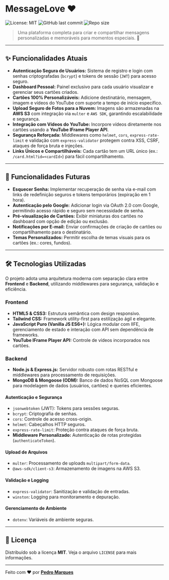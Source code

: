 # MessageLove ❤️

![License: MIT](https://img.shields.io/badge/License-MIT-f7b267?style=for-the-badge)
![GitHub last commit](https://img.shields.io/github/last-commit/pedrolucas167/messagelove?style=for-the-badge&color=e74c3c)
![Repo size](https://img.shields.io/github/repo-size/pedrolucas167/messagelove?style=for-the-badge&color=8e44ad)

> Uma plataforma completa para criar e compartilhar mensagens personalizadas e memoráveis para momentos especiais. 🥰

---

## ✨ Funcionalidades Atuais

- **Autenticação Segura de Usuários:** Sistema de registro e login com senhas criptografadas (`bcrypt`) e tokens de sessão (`JWT`) para acesso seguro.
- **Dashboard Pessoal:** Painel exclusivo para cada usuário visualizar e gerenciar seus cartões criados.
- **Cartões 100% Personalizáveis:** Adicione destinatário, mensagem, imagem e vídeos do YouTube com suporte a tempo de início específico.
- **Upload Seguro de Fotos para a Nuvem:** Imagens são armazenadas na **AWS S3** com integração via `multer` e `AWS SDK`, garantindo escalabilidade e segurança.
- **Integração com Vídeos do YouTube:** Incorpore vídeos diretamente nos cartões usando a **YouTube IFrame Player API**.
- **Segurança Reforçada:** Middlewares como `helmet`, `cors`, `express-rate-limit` e validação com `express-validator` protegem contra XSS, CSRF, ataques de força bruta e injeções.
- **Links Únicos e Compartilháveis:** Cada cartão tem um URL único (ex.: `/card.html?id=<cardId>`) para fácil compartilhamento.

---

## 🚀 Funcionalidades Futuras

- **Esquecer Senha:** Implementar recuperação de senha via e-mail com links de redefinição seguros e tokens temporários (expiração em 1 hora).
- **Autenticação pelo Google:** Adicionar login via OAuth 2.0 com Google, permitindo acesso rápido e seguro sem necessidade de senha.
- **Pré-visualização de Cartões:** Exibir miniaturas dos cartões no dashboard com opção de edição ou exclusão.
- **Notificações por E-mail:** Enviar confirmações de criação de cartões ou compartilhamento para o destinatário.
- **Temas Personalizados:** Permitir escolha de temas visuais para os cartões (ex.: cores, fundos).

---

## 🛠️ Tecnologias Utilizadas

O projeto adota uma arquitetura moderna com separação clara entre **Frontend** e **Backend**, utilizando middlewares para segurança, validação e eficiência.

### Frontend

- **HTML5 & CSS3:** Estrutura semântica com design responsivo.
- **Tailwind CSS:** Framework utility-first para estilização ágil e elegante.
- **JavaScript Puro (Vanilla JS ES6+):** Lógica modular com IIFE, gerenciamento de estado e interação com API sem dependência de frameworks.
- **YouTube IFrame Player API:** Controle de vídeos incorporados nos cartões.

### Backend

- **Node.js & Express.js:** Servidor robusto com rotas RESTful e middlewares para processamento de requisições.
- **MongoDB & Mongoose (ODM):** Banco de dados NoSQL com Mongoose para modelagem de dados (usuários, cartões) e queries eficientes.

#### Autenticação e Segurança

- `jsonwebtoken` (JWT): Tokens para sessões seguras.
- `bcrypt`: Criptografia de senhas.
- `cors`: Controle de acesso cross-origin.
- `helmet`: Cabeçalhos HTTP seguros.
- `express-rate-limit`: Proteção contra ataques de força bruta.
- **Middleware Personalizado:** Autenticação de rotas protegidas (`authenticateToken`).

#### Upload de Arquivos

- `multer`: Processamento de uploads `multipart/form-data`.
- `@aws-sdk/client-s3`: Armazenamento de imagens na AWS S3.

#### Validação e Logging

- `express-validator`: Sanitização e validação de entradas.
- `winston`: Logging para monitoramento e depuração.

#### Gerenciamento de Ambiente

- `dotenv`: Variáveis de ambiente seguras.

---

## 📝 Licença

Distribuído sob a licença **MIT**. Veja o arquivo `LICENSE` para mais informações.

---

Feito com ❤️ por [**Pedro Marques**](https://pedrolucas167.github.io/portfolio/)
